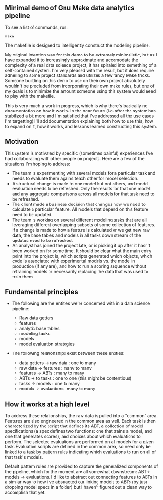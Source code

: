 ﻿## Minimal demo of Gnu Make data analytics pipeline

To see a list of commands, run: 

    make

The makefile is designed to intelligently construct the modeling pipeline. 

My original intention was for this demo to be extremely minimalistic, but as I have expanded it to increasingly approximate and accomodate the complexity of a real data science project, it has spiraled into something of a self-contained system. I'm very pleased with the result, but it does require adhering to some project standards and utilizes a few fancy Make tricks. Someone building on this demo to use on their own project absolutely wouldn't be precluded from incorporating their own make rules, but one of my goals is to minimize the amount someone using this system would need to play with the makefile.

This is very much a work in progress, which is why there's basically no documentation on how it works. In the near future (i.e. after the system has stabilized a bit more and I'm satisfied that I've addressed all the use cases I'm targetting) I'll add documentation explaining both how to use this, how to expand on it, how it works, and lessons learned constructing this system.

## Motivation


This system is motivated by specific (sometimes painful) experiences I've had collaborating with other people on projects. Here are a few of the situations I'm hoping to address:

* The team is experimenting with several models for a particular task and needs to evaluate them agains teach other for model selection.
* A structural change is made to one model but not others, and model evaluation needs to be refreshed. Only the results for that one model and any aggregate comparisons across all models for that task need to be refreshed.
* The client made a business decision that changes how we need to calculate a particular feature. All models that depend on this feature need to be updated.
* The team is working on several different modeling tasks that are all leveraging different overlapping subsets of some collection of features. If a change is made to how a feature is calculated or we get new raw data, the base tables and models in all tasks down stream of the updates need to be refreshed. 
* An analyst has joined the project late, or is picking it up after it hasn't been worked on for some time. It should be clear what the main entry point into the project is, which scripts generated which objects, which code is associated with experimental models vs. the model in production (if any are), and how to run a scoring sequence without retraining models or necessarily replacing the data that was used to train them.

## Fundamental principles

* The following are the entities we're concerned with in a data science pipeline:
  * Raw data getters
  * features
  * analytic base tables
  * modeling tasks
  * models
  * model evaluation strategies 

* The following relationships exist between these entities:

  * data getters -> raw data : one to many
  * raw data -> features : many to many
  * features -> ABTs : many to many
  * ABTs -> to tasks : one to one (this might be contentious)
  * tasks -> models : one to many
  * models -> evaluations : many to many

## How it works at a high level
  
To address these relationships, the raw data is pulled into a "common" area. Features are also engineered in the common area as well. Each task is then characterized by the script that defines its ABT, a collection of model specifications (a spec defines two functions: one that trains a model, and one that generates scores), and choices about which evaluations to perform. The selected evaluations are performed on all models for a given task. Evaluation scripts are defined in the common area, so need only be linked to a task by pattern rules indicating which evaluations to run on all of that task's models. 

Default pattern rules are provided to capture the generalized components of the pipeline, which for the moment are all somewhat downstream: ABT-> models -> evaluations. I'd like to abstract out connecting features to ABTs in a similar way to how I've abstracted out linking models to ABTs (by just dropping model specs in a folder) but I haven't figured out a clean way to accomplish that yet.
